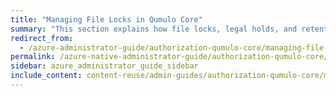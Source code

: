 ```yaml
---
title: "Managing File Locks in Qumulo Core"
summary: "This section explains how file locks, legal holds, and retention periods work in Qumulo Core. For information about working with S3 Object Lock, see <a href='../s3-api/creating-managing-s3-buckets.html#enable-object-lock'>Enabling Object Lock for S3 Buckets</a>."
redirect_from:
  - /azure-administrator-guide/authorization-qumulo-core/managing-file-locks.html
permalink: /azure-native-administrator-guide/authorization-qumulo-core/managing-file-locks.html
sidebar: azure_administrator_guide_sidebar
include_content: content-reuse/admin-guides/authorization-qumulo-core/managing-file-locks.md
---
```

